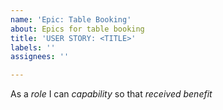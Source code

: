 ```yaml
---
name: 'Epic: Table Booking'
about: Epics for table booking
title: 'USER STORY: <TITLE>'
labels: ''
assignees: ''

---
```


As a *role* I can *capability* so that *received benefit*
